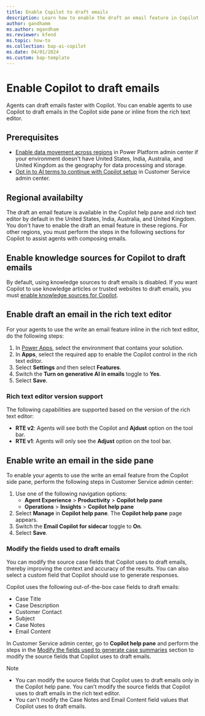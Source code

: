 ```yaml
---
title: Enable Copilot to draft emails 
description: Learn how to enable the draft an email feature in Copilot to help agents draft emails faster.
author: gandhamm 
ms.author: mgandham 
ms.reviewer: kfend 
ms.topic: how-to 
ms.collection: bap-ai-copilot
ms.date: 04/01/2024
ms.custom: bap-template 
---
```


# Enable Copilot to draft emails 

Agents can draft emails faster with Copilot. You can enable agents to use Copilot to draft emails in the Copilot side pane or inline from the rich text editor. 

## Prerequisites

- [Enable data movement across regions](/power-platform/admin/geographical-availability-copilot#enable-data-movement-across-regions) in Power Platform admin center if your environment doesn't have United States, India, Australia, and United Kingdom as the geography for data processing and storage.
- [Opt in to AI terms to continue with Copilot setup](configure-copilot-features.md#opt-in-to-continue-with-copilot-setup) in Customer Service admin center.

## Regional availabilty

The draft an email feature is available in the Copilot help pane and rich text editor by default in the United States, India, Australia, and United Kingdom. You don't have to enable the draft an email feature in these regions. For other regions, you must perform the steps in the following sections for Copilot to assist agents with composing emails.

## Enable knowledge sources for Copilot to draft emails

By default, using knowledge sources to draft emails is disabled. If you want Copilot to use knowledge articles or trusted websites to draft emails, you must [enable knowledge sources for Copilot](copilot-enable-help-pane.md#enable-knowledge-base). 


## Enable draft an email in the rich text editor

For your agents to use the write an email feature inline in the rich text editor, do the following steps:

1. In [Power Apps](https://make.powerapps.com/), select the environment that contains your solution.
1. In **Apps**, select the required app to enable the Copilot control in the rich text editor.
1. Select **Settings** and then select **Features**.
1. Switch the **Turn on generative AI in emails** toggle to **Yes**.
1. Select **Save**.

### Rich text editor version support

The following capabilities are supported based on the version of the rich text editor:

- **RTE v2**: Agents will see both the Copilot and **Ajdust** option on the tool bar. 
- **RTE v1**: Agents will only see the **Adjust** option on the tool bar.

## Enable write an email in the side pane

To enable your agents to use the write an email feature from the Copilot side pane, perform the following steps in Customer Service admin center:

1. Use one of the following navigation options:
      - **Agent Experience** > **Productivity** > **Copilot help pane**
      - **Operations** > **Insights** > **Copilot help pane**
1. Select **Manage** in **Copilot help pane**. The **Copilot help pane** page appears. 
1. Switch the **Email Copilot for sidecar** toggle to **On**.
1. Select **Save**.

### Modify the fields used to draft emails

You can modify the source case fields that Copilot uses to draft emails, thereby improving the context and accuracy of the results. You can also select a custom field that Copilot should use to generate responses.

Copilot uses the following out-of-the-box case fields to draft emails:

- Case Title
- Case Description
- Customer Contact
- Subject
- Case Notes
- Email Content

In Customer Service admin center, go to **Copilot help pane** and perform the steps in the [Modify the fields used to generate case summaries](copilot-map-custom-fields.md#modify-the-fields-used-to-generate-case-summaries) section to modify the source fields that Copilot uses to draft emails.

> [!NOTE]
> - You can modify the source fields that Copilot uses to draft emails only in the Copilot help pane. You can't modify the source fields that Copilot uses to draft emails in the rich text editor.
> - You can't modify the Case Notes and Email Content field values that Copilot uses to draft emails.
